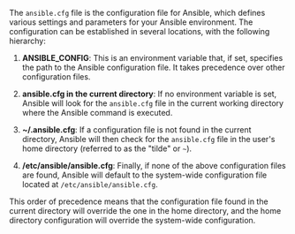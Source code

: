 The `ansible.cfg` file is the configuration file for Ansible, which defines various settings and parameters for your Ansible environment. The configuration can be established in several locations, with the following hierarchy:

1. **ANSIBLE_CONFIG**: This is an environment variable that, if set, specifies the path to the Ansible configuration file. It takes precedence over other configuration files.

2. **ansible.cfg in the current directory**: If no environment variable is set, Ansible will look for the `ansible.cfg` file in the current working directory where the Ansible command is executed.

3. **~/.ansible.cfg**: If a configuration file is not found in the current directory, Ansible will then check for the `ansible.cfg` file in the user's home directory (referred to as the "tilde" or `~`).

4. **/etc/ansible/ansible.cfg**: Finally, if none of the above configuration files are found, Ansible will default to the system-wide configuration file located at `/etc/ansible/ansible.cfg`.

This order of precedence means that the configuration file found in the current directory will override the one in the home directory, and the home directory configuration will override the system-wide configuration.

